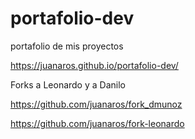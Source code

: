 # portafolio-dev
portafolio de mis proyectos
<!-- Github Page -->

https://juanaros.github.io/portafolio-dev/

Forks a Leonardo y a Danilo

https://github.com/juanaros/fork_dmunoz

https://github.com/juanaros/fork-leonardo